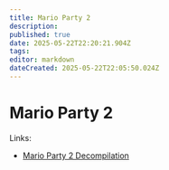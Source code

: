 ```yaml
---
title: Mario Party 2
description: 
published: true
date: 2025-05-22T22:20:21.904Z
tags: 
editor: markdown
dateCreated: 2025-05-22T22:05:50.024Z
---
```


# Mario Party 2

Links:

- [Mario Party 2 Decompilation](https://github.com/mariopartyrd/marioparty2)

